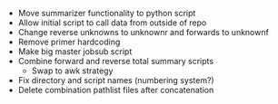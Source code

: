- Move summarizer functionality to python script
- Allow initial script to call data from outside of repo
- Change reverse unknowns to unknownr and forwards to unknownf
- Remove primer hardcoding
- Make big master jobsub script
- Combine forward and reverse total summary scripts
	- Swap to awk strategy
- Fix directory and script names (numbering system?)
- Delete combination pathlist files after concatenation